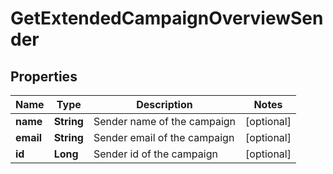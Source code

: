 
# GetExtendedCampaignOverviewSender

## Properties
Name | Type | Description | Notes
------------ | ------------- | ------------- | -------------
**name** | **String** | Sender name of the campaign |  [optional]
**email** | **String** | Sender email of the campaign |  [optional]
**id** | **Long** | Sender id of the campaign |  [optional]



